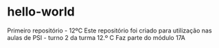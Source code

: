 # hello-world
Primeiro repositório - 12ºC
Este repositório foi criado para utilização nas aulas de PSI - turno 2 da turma 12.º C
Faz parte do módulo 17A
